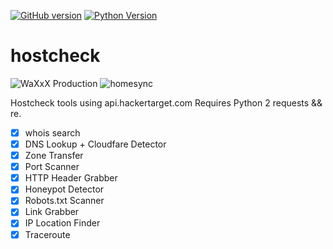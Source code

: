 [![GitHub version](https://badge.fury.io/gh/Waxxx333%2FHomeSync.svg)](https://badge.fury.io/gh/Waxxx333%2FHostcheck)
[![Python Version](https://img.shields.io/badge/Python-V2-<green.svg)](https://shields.io/)
# hostcheck
![WaXxX Production](https://i.imgur.com/BEWQvbl.png)
![homesync](https://i.imgur.com/eGoH84A.png)

Hostcheck tools using api.hackertarget.com
Requires Python 2 requests && re. 
- [x] whois search
- [x] DNS Lookup + Cloudfare Detector
- [x] Zone Transfer
- [x] Port Scanner
- [x] HTTP Header Grabber
- [x] Honeypot Detector
- [x] Robots.txt Scanner
- [x] Link Grabber
- [x] IP Location Finder
- [x] Traceroute
